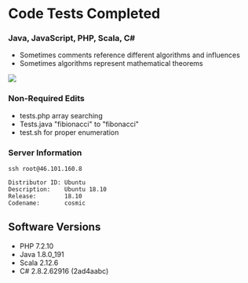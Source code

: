 
# Code Tests Completed

### Java, JavaScript, PHP, Scala, C#
- Sometimes comments reference different algorithms and influences
- Sometimes algorithms represent mathematical theorems

![](https://pasteboard.co/HVg7jMq.png)



### Non-Required Edits
- tests.php array searching
- Tests.java "fibionacci" to "fibonacci"
- test.sh for proper enumeration

### Server Information

```ssh root@46.101.160.8```

```
Distributor ID: Ubuntu
Description:    Ubuntu 18.10
Release:        18.10
Codename:       cosmic
```

## Software Versions

- PHP 7.2.10
- Java 1.8.0_191
- Scala 2.12.6
- C# 2.8.2.62916 (2ad4aabc)


